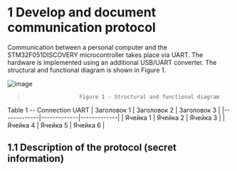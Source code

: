 # 1 Develop and document communication protocol
Communication between a personal computer and the STM32F051DISCOVERY microcontroller takes place via UART. The hardware is implemented using an additional USB/UART converter. The structural and functional diagram is shown in Figure 1.

![image](https://github.com/user-attachments/assets/87e82d2d-3c19-425e-bd1e-8634da0142ac)     
>                      Figure 1 - Structural and functional diagram



Table 1 -- Сonnection UART
| Заголовок 1 | Заголовок 2 | Заголовок 3 |
|-------------|-------------|-------------|
| Ячейка 1   | Ячейка 2   | Ячейка 3   |
| Ячейка 4   | Ячейка 5   | Ячейка 6   |

## 1.1 Description of the protocol (secret information)
